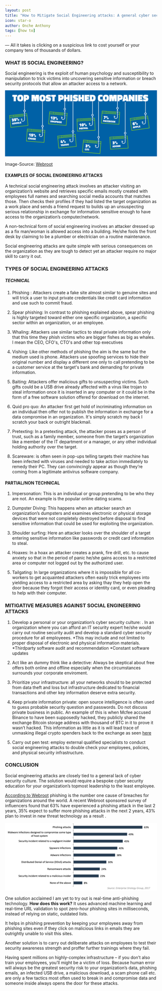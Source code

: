 ```yaml
---
layout: post
title: "How to Mitigate Social Engineering attacks: A general cyber security culture"
icon: star-o
author: Onche Anthony
tags: [how to]
---
```

— All it takes is clicking on a suspicious link to cost yourself or your company tens of thousands of dollars.

### WHAT IS SOCIAL ENGINEERING?

Social engineering is the exploit of human psychology and susceptibility to manipulation to trick victims into uncovering sensitive information or breach security protocols that allow an attacker access to a network.<br/>

<img src="/img/news/most_phished_sites.png">


Image-Source: [Webroot](https://www-cdn.webroot.com/4215/0956/5734/QTT_0917_Phishing_is_the_New_Black_Infographic_F.pdf)

#### EXAMPLES OF SOCIAL ENGINEERING ATTACKS
A technical social engineering attack involves an attacker visiting an organization’s  website and retrieves specific emails mostly created with employees full names and searching social media accounts that matches those. Then checks their profiles if they had listed the target organization as a work place and sends a friend request to builds up an unsuspecting serious relationship in exchange for information sensitive enough to have access to the organization’s computer/network. 


A non-technical form of social engineering involves an attacker dressed up as a fix man/woman is allowed access into a building. He/she fools the front desk by claiming to be a plumber or electrician on a routine maintenance.

Social engineering attacks are quite simple with serious consequences on the organization as they are tough to detect yet an attacker require no major skill to carry it out.

### TYPES OF SOCIAL ENGINEERING ATTACKS

##### TECHNICAL

1. Phishing : Attackers create a fake site almost similar to genuine sites and will trick a user to input private credentials like credit card information and use such to commit fraud.
 
2. Spear phishing: In contrast to phishing explained above, spear phishing is highly targeted toward either one specific organization, a specific sector within an organization, or an employee.

3. Whaling: Attackers use similar tactics to steal private information only that this time they phish victims who are bigger fishes as big as whales. I mean the CEO, CFO's, CTO's and other top executives

4. Vishing: Like other methods of phishing the aim is the same but the medium used is phone. Attackers use spoofing services to hide their original number and display a different one only to call pretending to be a customer service at the target's bank and demanding for private information.

5. Baiting: Attackers offer malicious gifts to unsuspecting victims. Such gifts could be a USB drive already affected with a virus like trojan to steal information once it is inserted in any computer or it could be in the form of a free software solution offered for download on the internet.

6. Quid pro quo: An attacker first get hold of incriminating information on an individual then offer not to publish the information in exchange for a data compromise in an organization. It's simply scratch my back I scratch your back or outright blackmail. 

7. Pretexting: In a pretexting attack, the attacker poses as a person of trust, such as a family member, someone from the target’s organization like a member of the IT department or a manager, or any other individual holding authority over the target.

8. Scareware: is often seen in pop-ups telling targets their machine has been infected with viruses and needed to take action immediately to remedy their PC. They can convincingly appear as though they’re coming from a legitimate antivirus software company.

#### PARTIAL/NON TECHNICAL

1. Impersonation:  This is an individual or group pretending to be who they are not. An example is the popular online dating scams.

2. Dumpster Diving:  This happens when an attacker search an organization’s dumpsters and examines electronic or physical storage devices that were not completely destroyed before disposal to find sensitive information that could be used for exploiting the organization.  

3. Shoulder surfing:  Here an attacker looks over the shoulder of a target entering sensitive information like passwords or credit card information to steal.

4. Hoaxes: In a hoax an attacker creates a prank, fire drill, etc. to cause anxiety so that in the period of panic he/she gains access to a restricted area or computer not logged out by the authorized user.

5. Tailgating: In large organizations where it is impossible for all co-workers to get acquainted attackers often easily trick employees into 	yielding access to a restricted area by asking thay they help open the door because they forgot their access or identity card, or even pleading to help with their computer.


### MITIGATIVE MEASURES AGAINST SOCIAL ENGINEERING ATTACKS

1. Develop a personal or your organization’s cyber security culture: . In an organization where you can afford an IT security expert he/she would carry out routine security audit and develop a standard cyber security procedure for all employeees. 
*This may include and not limited to proper disposal of electronic and physical information materials.
*Thirdparty software audit and recommendation
*Constant software updates

2. Act like an dummy think like a detective:  Always be skeptical about free offers both online and offline especially when the circumstances surrounds your corporate enviroment.
 

3. Prioritize your infrastructure: all your networks should to be protected from data theft and loss but infrastructure dedicated to financial transactions and other key information deserve extra security.

4. Keep private information private: open source intelligence is often used to guess probable security question and passwords. Do not discuss private business in public. An example of this is when Mcfee accused Binance to have been supposedly hacked, they publicly shared the exchange Bitcoin storage address with thousand of BTC in it to prove it wasn’t hacked. This information as little as it is will lead trace of unmasking illegal crypto spenders back to the exchange as seen [here](https://www.bellingcat.com/resources/how-tos/2019/03/26/how-to-track-illegal-funding-campaigns-via-cryptocurrency/)

5. Carry out pen test: employ external qualified specialists to conduct social engineering attacks to double check your employees, policies, and physical security infrastructure.


### CONCLUSION

Social engineering attacks are closely tied to a general lack of cyber security culture. The solution would require a bespoke cyber security education for your organization’s topmost leadership to the least employee.

[According to Webroot](https://www.webroot.com/us/en/business/threat-intelligence/internet/real-time-anti-phishing) phishing is the number one cause of breaches for organizations around the world. A recent Webroot sponsored survey of influencers found that 63% have experienced a phishing attack in the last 2 years, 35% expect to suffer more phishing attacks in the next 2 years, 43% plan to invest in new threat technology as a result .

<img src="/img/news/phising_attacks.png">

One solution acclaimed I am yet to try out is real-time anti-phishing technology. 
**How does this work?** 
It uses advanced machine learning and real-time URL validation to spot zero-hour phishing sites in milliseconds, instead of relying on static, outdated lists. 

It helps in phishing prevention by keeping your employees away from phishing sites even if they click on malicious links in emails they are outrightly unable to visit this sites.

Another solution is to carry out deliberate attacks on employees to test their security awareness strength and proffer further trainings where they fail.

Having spent millions on highly-complex infrastructure – if you don’t also train your employees, you’ll might be a victim of loss.
Because human error will always be the greatest security risk to your organization’s  data, phishing emails, an infected USB drive, a malicious download, a scam phone call etc. are only a few tactics most often used to break in and compromise data and someone inside always opens the door for these attacks.
